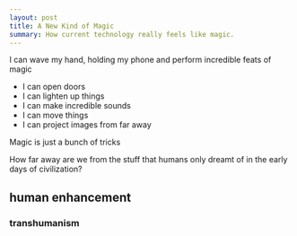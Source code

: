 ```yaml
---
layout: post
title: A New Kind of Magic
summary: How current technology really feels like magic.
---
```



I can wave my hand, holding my phone and perform incredible feats of magic
* I can open doors
* I can lighten up things
* I can make incredible sounds
* I can move things
* I can project images from far away

Magic is just a bunch of tricks

How far away are we from the stuff that humans only dreamt of in the early days of civilization?


## human enhancement

### transhumanism


